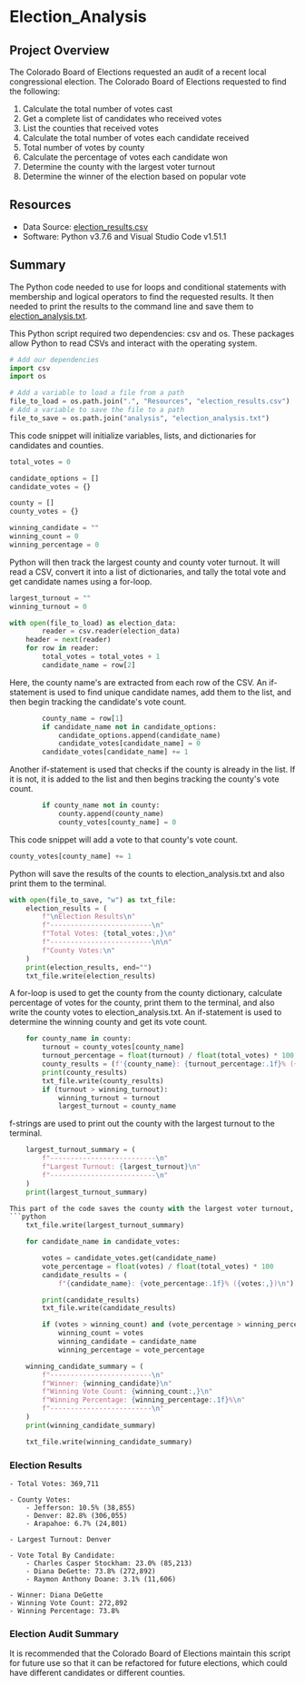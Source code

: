 # Election_Analysis

## Project Overview
The Colorado Board of Elections requested an audit of a recent local congressional election.  The Colorado Board of Elections requested to find the following:
1. Calculate the total number of votes cast
2. Get a complete list of candidates who received votes
3. List the counties that received votes
4. Calculate the total number of votes each candidate received
5. Total number of votes by county
6. Calculate the percentage of votes each candidate won
7. Determine the county with the largest voter turnout
8. Determine the winner of the election based on popular vote

## Resources
 - Data Source: [election_results.csv](https://github.com/acfthomson/Election_Analysis/blob/main/election_results.csv)
 - Software: Python v3.7.6 and Visual Studio Code v1.51.1
  
## Summary
The Python code needed to use for loops and conditional statements with membership and logical operators to find the requested results. It then needed to print the results to the command line and save them to [election_analysis.txt](https://github.com/acfthomson/Election_Analysis/blob/main/election_analysis.txt).

This Python script required two dependencies: csv and os. These packages allow Python to read CSVs and interact with the operating system.
```python
# Add our dependencies
import csv
import os

# Add a variable to load a file from a path
file_to_load = os.path.join(".", "Resources", "election_results.csv")
# Add a variable to save the file to a path
file_to_save = os.path.join("analysis", "election_analysis.txt")
```

This code snippet will initialize variables, lists, and dictionaries for candidates and counties.

```python
total_votes = 0

candidate_options = []
candidate_votes = {}

county = []
county_votes = {}

winning_candidate = ""
winning_count = 0
winning_percentage = 0
```

Python will then track the largest county and county voter turnout.  It will read a CSV, convert it into a list of dictionaries, and tally the total vote and get candidate names using a for-loop.

```python
largest_turnout = ""
winning_turnout = 0

with open(file_to_load) as election_data:    
        reader = csv.reader(election_data)    
    header = next(reader)
    for row in reader:
        total_votes = total_votes + 1
        candidate_name = row[2]
```
 
Here, the county name's are extracted from each row of the CSV.  An if-statement is used to find unique candidate names, add them to the list, and then begin tracking the candidate's vote count. 
```python 
        county_name = row[1]
        if candidate_name not in candidate_options:
            candidate_options.append(candidate_name)
            candidate_votes[candidate_name] = 0            
        candidate_votes[candidate_name] += 1        
```

Another if-statement is used that checks if the county is already in the list.  If it is not, it is added to the list and then begins tracking the county's vote count.
```python
        if county_name not in county:        
            county.append(county_name)
            county_votes[county_name] = 0           
```            

This code snippet will add a vote to that county's vote count.
```python
county_votes[county_name] += 1
```

Python will save the results of the counts to election_analysis.txt and also print them to the terminal.
```python
with open(file_to_save, "w") as txt_file: 
    election_results = (
        f"\nElection Results\n"
        f"-------------------------\n"
        f"Total Votes: {total_votes:,}\n"
        f"-------------------------\n\n"
        f"County Votes:\n"
    )
    print(election_results, end="")   
    txt_file.write(election_results)
```    

A for-loop is used to get the county from the county dictionary, calculate percentage of votes for the county, print them to the terminal, and also write the county votes to election_analysis.txt.  An if-statement is used to determine the winning county and get its vote count.
```python
    for county_name in county:
        turnout = county_votes[county_name]
        turnout_percentage = float(turnout) / float(total_votes) * 100
        county_results = (f'{county_name}: {turnout_percentage:.1f}% ({turnout:,})\n')
        print(county_results)
        txt_file.write(county_results)
        if (turnout > winning_turnout):
            winning_turnout = turnout
            largest_turnout = county_name
```

f-strings are used to print out the county with the largest turnout to the terminal.
```python
    largest_turnout_summary = (
        f"--------------------------\n"
        f"Largest Turnout: {largest_turnout}\n"
        f"--------------------------\n"
    )
    print(largest_turnout_summary)

This part of the code saves the county with the largest voter turnout, final candidate vote count, and percentage to election_analysis.txt.  These values are also printed to the terminal.  
```python
    txt_file.write(largest_turnout_summary)

    for candidate_name in candidate_votes:

        votes = candidate_votes.get(candidate_name)
        vote_percentage = float(votes) / float(total_votes) * 100
        candidate_results = (
            f"{candidate_name}: {vote_percentage:.1f}% ({votes:,})\n")

        print(candidate_results)
        txt_file.write(candidate_results)

        if (votes > winning_count) and (vote_percentage > winning_percentage):
            winning_count = votes
            winning_candidate = candidate_name
            winning_percentage = vote_percentage

    winning_candidate_summary = (
        f"-------------------------\n"
        f"Winner: {winning_candidate}\n"
        f"Winning Vote Count: {winning_count:,}\n"
        f"Winning Percentage: {winning_percentage:.1f}%\n"
        f"-------------------------\n"
    )
    print(winning_candidate_summary)

    txt_file.write(winning_candidate_summary)
```

### Election Results
    - Total Votes: 369,711

    - County Votes:
        - Jefferson: 10.5% (38,855)
        - Denver: 82.8% (306,055)
        - Arapahoe: 6.7% (24,801)

    - Largest Turnout: Denver

    - Vote Total By Candidate:
        - Charles Casper Stockham: 23.0% (85,213)
        - Diana DeGette: 73.8% (272,892)
        - Raymon Anthony Doane: 3.1% (11,606)

    - Winner: Diana DeGette
    - Winning Vote Count: 272,892
    - Winning Percentage: 73.8%


### Election Audit Summary
It is recommended that the Colorado Board of Elections maintain this script for future use so that it can be refactored for future elections, which could have different candidates or different counties.
